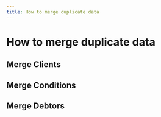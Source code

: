 ```yaml
---
title: How to merge duplicate data
---
```


# How to merge duplicate data

## Merge Clients

## Merge Conditions

## Merge Debtors
